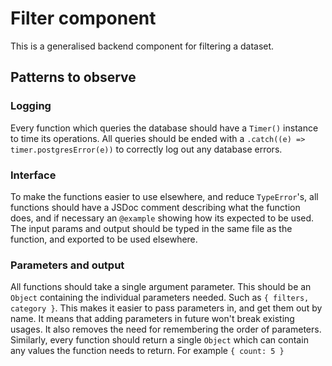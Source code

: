  # Filter component
 This is a generalised backend component for filtering a dataset.
 
## Patterns to observe
### Logging
Every function which queries the database should have a `Timer()` instance to time its operations. All queries should be ended with a `.catch((e) => timer.postgresError(e))` to correctly log out any database errors.

### Interface
To make the functions easier to use elsewhere, and reduce `TypeError`'s, all functions should have a JSDoc comment describing what the function does, and if necessary an `@example` showing how its expected to be used. The input params and output should be typed in the same file as the function, and exported to be used elsewhere.

### Parameters and output
All functions should take a single argument parameter. This should be an `Object` containing the individual parameters needed. Such as `{ filters, category }`. This makes it easier to pass parameters in, and get them out by name. It means that adding parameters in future won't break existing usages. It also removes the need for remembering the order of parameters. Similarly, every function should return a single `Object` which can contain any values the function needs to return. For example `{ count: 5 }` 
